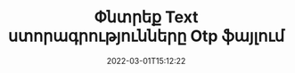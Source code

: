 ---
############################# Static ############################
layout: "auto-gen-signature"
date: 2022-03-01T15:12:22
draft: false
operation: Search
signaturetype: Text
fileformat: Otp
productName: .NET
lang: hy
productCode: net
otherformats: pdf doc docx docm dot dotm dotx odt ott rtf xls xlsx xlsm xlsb csv ods ots xltx xltm ppt pptx pps ppsx odp otp potx potm pptm ppsm
breadcrumb: Search Text signatures at Otp with C#

############################# Head ############################
head_title: "Որոնեք Text ստորագրությունները Otp ֆայլում C#-ում"
head_description: "Օգտագործեք .NET՝ Text ստորագրությունները Otp ֆայլերում մի քանի տող կոդով որոնելու համար:"

############################# Header ############################
title: "Փնտրեք Text ստորագրությունները Otp ֆայլում"
description: ".NET բնօրինակ API-ն թույլ է տալիս որոնել Text ստորագրություններ արդեն ստորագրված Otp ֆայլերում: Կատարեք էլեկտրոնային ստորագրության առաջադեմ որոնում ձեր Otp փաստաթղթերում՝ օգտագործելով մի քանի տող կոդ:"
bg_image: "https://cms.admin.containerize.com/templates/aspose/App_Themes/V3/images/bg/header1.png"
bg_overlay: false
button:
    enable: true

############################# SubMenu ############################
submenu:
    enable: true

    left:
        img_alt: "GroupDocs.Signature for .NET"
        image: "https://cms.admin.containerize.com/templates/groupdocs/images/product-logos/90x90-noborder/groupdocsature-net.png"
        product: "GroupDocs.Signature"
        platform: ".NET"



############################# About ############################
about:
    enable: true
    title: "GroupDocs.Signature for .NET API-ի մասին"
    content: |
        [GroupDocs.Signature for .NET](https://products.groupdocs.com/signature/net/) տրամադրում է .NET API փաստաթղթերի մշակման համար՝ օգտագործելով տարբեր տեսակի ստորագրություններ, ինչպիսիք են տեքստերը, պատկերները, թվային վկայագրերը, շտրիխ կոդերը, QR-կոդերը, դրոշմանիշները կամ մետատվյալները: Օգտատերերը կարող են ավելացնել, ջնջել, թարմացնել, հաստատել կամ որոնել էլեկտրոնային ստորագրությունները PDF ֆայլերում, MS Word փաստաթղթերում, MS Excel աշխատանքային գրքույկներում, MS PowerPoint-ի շնորհանդեսներում, Adobe Photoshop ֆայլերում և պատկերի տարբեր ձևաչափերում՝ անհրաժեշտության դեպքում ստորագրությունների հատկությունները հարմարեցնելու համար լրացուցիչ աջակցությամբ:
    

############################# Steps ############################
steps:
    enable: true
    title_left: "Ինչպես որոնել Text ստորագրությունները Otp-ում"
    content_left: |
        [GroupDocs.Signature for .NET](https://products.groupdocs.com/signature/net/) հեշտացնում է .NET ծրագրավորողների համար որոնել Text ստորագրությունները Otp ֆայլերում իրենց հավելվածներից` իրականացնելով մի քանի հեշտ քայլեր:
        
        * Ստեղծեք Signature դասի նոր օրինակ և փոխանցեք աղբյուրի փաստաթղթի ուղին որպես կոնստրուկտորի պարամետր:
        * Ստեղծեք SearchOptions օբյեկտը ձեր պահանջներին համապատասխան և նշեք որոնման տարբերակները:
        * Զանգահարեք «Signature» դասի օրինակի որոնման մեթոդը և փոխանցեք «SearchOptions»-ը:
        * Որոնման արդյունքները մշակեք ձեր պահանջներին համապատասխան:

    title_right: "Համակարգի պահանջները"
    content_right: |
        GroupDocs.Signature for .NET-ն աջակցվում է բոլոր հիմնական հարթակներում և օպերացիոն համակարգերում: Նախքան ստորև նշված կոդը գործարկելը, խնդրում ենք համոզվել, որ ձեր համակարգում տեղադրված են հետևյալ նախադրյալները.

        * Օպերացիոն համակարգեր՝ Microsoft Windows, Linux, MacOS
        * Մշակման միջավայրեր՝ Microsoft Visual Studio, Xamarin, MonoDevelop
        * Frameworks: .NET Framework, .NET Standard, .NET Core, Mono
        * Ներբեռնեք GroupDocs.Signature for .NET-ի վերջին տարբերակը [Nuget]-ից (https://www.nuget.org/packages/groupdocs.signature)
         
    code: |
        ```csharp    
                
        // Set up input Otp file
        string filePath = "input.otp";

        // Instantiate Signature for input file
        using (GroupDocs.Signature.Signature signature = new GroupDocs.Signature.Signature(filePath))
        {
                //Create search options
                TextSearchOptions options = new TextSearchOptions()
                {
                    // specify special pages to search on 
                    AllPages = false,
                    // single page number
                    PageNumber = 1,
                    // specify text match type
                    MatchType = TextMatchType.Contains,
                    // specify text pattern to search
                    Text = "Text signature"
                };

                // search for Text signatures in Otp document
                List<TextSignature> signatures = signature.Search<TextSignature>(options);

                // process signatures which were found                
                foreach (TextSignature item in signatures)
                {
                    //...
                }
        }

        ```

############################# Demos ############################
demos:
    enable: true
    title: "Որոնեք Text էլեկտրոնային ստորագրություններ Live Demo"
    content: |
       Փնտրեք փաստաթղթում Otp ֆայլերի տարբեր էլեկտրոնային ստորագրություններ հենց հիմա՝ այցելելով [GroupDocs.Signature App](https://products.groupdocs.app/signature/family) կայքը:

        
############################# More Formats ############################
more_formats:
    enable: true
    title: "Որոնեք այլ Text ստորագրություններ՝ օգտագործելով C#"
    content: |
        "Էլեկտրոնային ստորագրությունների որոնում տարբեր փաստաթղթերում: Գտեք ստորագրություններ հանրաճանաչ ֆայլերի ձևաչափերից, ինչպես ցույց է տրված ստորև:"
    format: 
           
       
back_to_top:
    enable: true
---